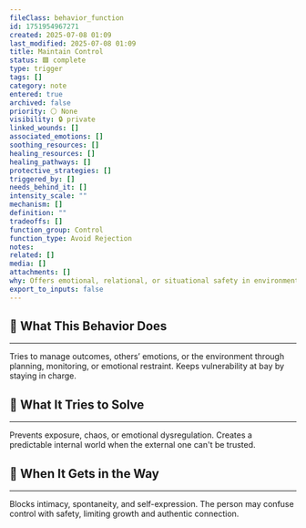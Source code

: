 ```yaml
---
fileClass: behavior_function
id: 1751954967271
created: 2025-07-08 01:09
last_modified: 2025-07-08 01:09
title: Maintain Control
status: 🟩 complete
type: trigger
tags: []
category: note
entered: true
archived: false
priority: ⚪ None
visibility: 🔒 private
linked_wounds: []
associated_emotions: []
soothing_resources: []
healing_resources: []
healing_pathways: []
protective_strategies: []
triggered_by: []
needs_behind_it: []
intensity_scale: ""
mechanism: []
definition: ""
tradeoffs: []
function_group: Control
function_type: Avoid Rejection
notes: 
related: []
media: []
attachments: []
why: Offers emotional, relational, or situational safety in environments where unpredictability felt dangerous. Often rooted in trauma, chaos, or conditional belonging.
export_to_inputs: false
---
```


## 🧠 What This Behavior Does
---
Tries to manage outcomes, others’ emotions, or the environment through planning, monitoring, or emotional restraint. Keeps vulnerability at bay by staying in charge.

## 🔁 What It Tries to Solve
---
Prevents exposure, chaos, or emotional dysregulation. Creates a predictable internal world when the external one can't be trusted.

## 🚧 When It Gets in the Way
---
Blocks intimacy, spontaneity, and self-expression. The person may confuse control with safety, limiting growth and authentic connection.

